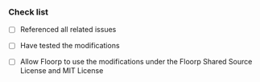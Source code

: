
### Check list

- [ ] Referenced all related issues
- [ ] Have tested the modifications
- [ ] Allow Floorp to use the modifications under the Floorp Shared Source License and MIT License

